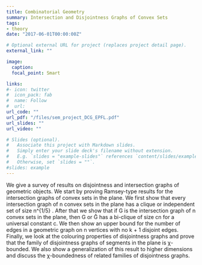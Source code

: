 ```yaml
---
title: Combinatorial Geometry
summary: Intersection and Disjointness Graphs of Convex Sets
tags:
- theory
date: "2017-06-01T00:00:00Z"

# Optional external URL for project (replaces project detail page).
external_link: ""

image:
  caption: 
  focal_point: Smart

links:
#- icon: twitter
#  icon_pack: fab
#  name: Follow
#  url: 
url_code: ""
url_pdf: "/files/sem_project_DCG_EPFL.pdf"
url_slides: ""
url_video: ""

# Slides (optional).
#   Associate this project with Markdown slides.
#   Simply enter your slide deck's filename without extension.
#   E.g. `slides = "example-slides"` references `content/slides/example-slides.md`.
#   Otherwise, set `slides = ""`.
#slides: example
---
```


We give a survey of results on disjointness and intersection graphs of geometric objects. We
start by proving Ramsey-type results for the intersection graphs of convex sets in the plane.
We first show that every intersection graph of n convex sets in the plane has a clique or
independent set of size n^{1/5} . After that we show that if G is the intersection graph of n
convex sets in the plane, then G or Ḡ has a bi-clique of size cn for a universal constant c.
We then show an upper bound for the number of edges in a geometric graph on n vertices with no k + 1 disjoint edges. Finally, we look at the colouring properties of disjointness graphs and prove
that the family of disjointness graphs of segments in the plane is χ-bounded. We also show
a generalization of this result to higher dimensions and discuss the χ-boundedness of related
families of disjointness graphs.
